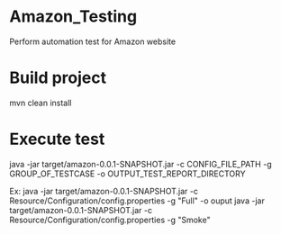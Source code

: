 # Amazon_Testing
Perform automation test for Amazon website

# Build project
mvn clean install

# Execute test

java -jar target/amazon-0.0.1-SNAPSHOT.jar -c CONFIG_FILE_PATH  -g GROUP_OF_TESTCASE -o OUTPUT_TEST_REPORT_DIRECTORY

Ex: java -jar target/amazon-0.0.1-SNAPSHOT.jar -c Resource/Configuration/config.properties  -g "Full" -o ouput
	java -jar target/amazon-0.0.1-SNAPSHOT.jar -c Resource/Configuration/config.properties  -g "Smoke"

